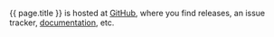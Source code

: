 {{ page.title }} is hosted at [GitHub]({{include.sdk.github}}), where you find releases, an issue tracker, [documentation]({{include.sdk.documentation}}), etc.